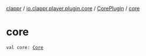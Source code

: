 [clappr](../../index.md) / [io.clappr.player.plugin.core](../index.md) / [CorePlugin](index.md) / [core](./core.md)

# core

`val core: `[`Core`](../../io.clappr.player.components/-core/index.md)